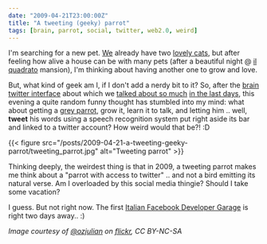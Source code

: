 ```yaml
---
date: "2009-04-21T23:00:00Z"
title: "A tweeting (geeky) parrot"
tags: [brain, parrot, social, twitter, web2.0, weird]
---
```


I'm searching for a new pet. [We](https://nhaima.org/) already have two
[lovely cats](http://www.vimeo.com/3562500), but after feeling how alive a
house can be with many pets (after a beautiful night @ [il
quadrato](http://www.2spaghi.it/ristoranti/lazio/lt/latina/il-quadrato/)
mansion), I'm thinking about having another one to grow and love.

But, what kind of geek am I, if I don't add a nerdy bit to it? So, after the
[brain twitter interface](http://www.youtube.com/watch?v=205dHV55XWQ) about
which we [talked about so
much](http://blog.wired.com/wiredscience/2009/04/braintweet.html) [in the last
days](http://search.twitter.com/search?max_id=1578807214&page=1&q=brain+twitter+interface),
this evening a quite random funny thought has stumbled into my mind: what about
getting a [grey parrot](http://en.wikipedia.org/wiki/African_Grey_Parrot), grow
it, learn it to talk, and letting him .. well, **tweet** his words using a
speech recognition system put right aside its bar and linked to a twitter
account? How weird would that be?! :D

{{< figure src="/posts/2009-04-21-a-tweeting-geeky-parrot/tweeting_parrot.jpg" alt="Tweeting parrot" >}}

Thinking deeply, the weirdest thing is that in 2009, a tweeting parrot makes me
think about a "parrot with access to twitter" .. and not a bird emitting its
natural verse. Am I overloaded by this social media thingie? Should I take some
vacation?

I guess. But not right now. The first [Italian Facebook Developer
Garage](http://fb.mikamai.com/) is right two days away.. :)

*Image courtesy of
[@ozjulian](http://www.flickr.com/photos/ozjulian/2933796654/) on
[flickr](http://flickr.com/), CC BY-NC-SA*

